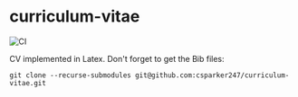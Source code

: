 # curriculum-vitae

![CI](https://github.com/csparker247/curriculum-vitae/workflows/CI/badge.svg)

CV implemented in Latex. Don't forget to get the Bib files:

```shell
git clone --recurse-submodules git@github.com:csparker247/curriculum-vitae.git
```
